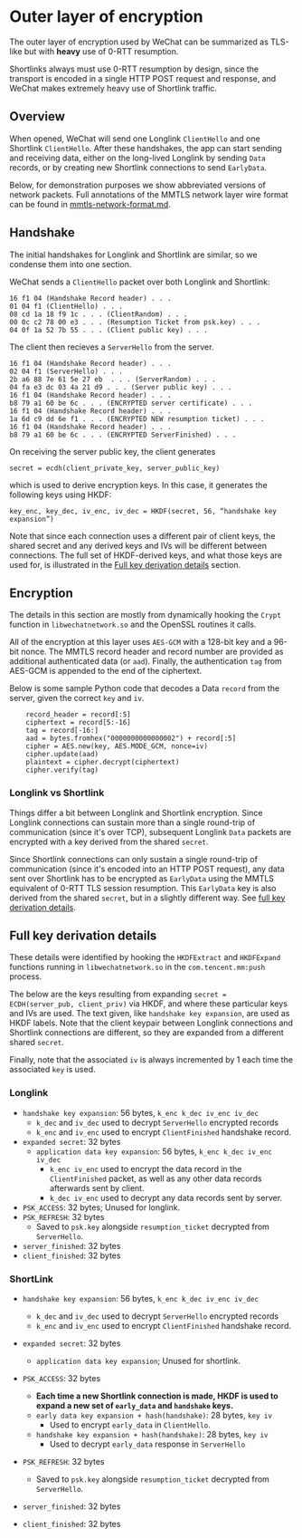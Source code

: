 # Outer layer of encryption

The outer layer of encryption used by WeChat can be summarized as TLS-like but with **heavy** use of 0-RTT resumption.

Shortlinks always must use 0-RTT resumption by design, since the transport is encoded in a single HTTP POST request and response, and WeChat makes extremely heavy use of Shortlink traffic.

## Overview
When opened, WeChat will send one Longlink `ClientHello` and one Shortlink `ClientHello`. After these handshakes, the app can start sending and receiving data, either on the long-lived Longlink by sending `Data` records, or by creating new Shortlink connections to send `EarlyData`.

Below, for demonstration purposes we show abbreviated versions of network packets. Full annotations of the MMTLS network layer wire format can be found in [mmtls-network-format.md](mmtls-network-format.md).

## Handshake

The initial handshakes for Longlink and Shortlink are similar, so we condense them into one section.

WeChat sends a `ClientHello` packet over both Longlink and Shortlink:
```
16 f1 04 (Handshake Record header) . . .
01 04 f1 (ClientHello) . . .
08 cd 1a 18 f9 1c . . . (ClientRandom) . . .
00 0c c2 78 00 e3 . . . (Resumption Ticket from psk.key) . . .
04 0f 1a 52 7b 55 . . . (Client public key) . . .
```

The client then recieves a `ServerHello` from the server.

```
16 f1 04 (Handshake Record header) . . .
02 04 f1 (ServerHello) . . .
2b a6 88 7e 61 5e 27 eb  . . . (ServerRandom) . . .
04 fa e3 dc 03 4a 21 d9 . . . (Server public key) . . .
16 f1 04 (Handshake Record header) . . .
b8 79 a1 60 be 6c . . . (ENCRYPTED server certificate) . . .
16 f1 04 (Handshake Record header) . . .
1a 6d c9 dd 6e f1 . . . (ENCRYPTED NEW resumption ticket) . . .
16 f1 04 (Handshake Record header) . . .
b8 79 a1 60 be 6c . . . (ENCRYPTED ServerFinished) . . .
```

On receiving the server public key, the client generates

`secret = ecdh(client_private_key, server_public_key)`

which is used to derive encryption keys. In this case, it generates the following keys using HKDF:

`key_enc, key_dec, iv_enc, iv_dec = HKDF(secret, 56, “handshake key expansion”)`

Note that since each connection uses a different pair of client keys, the shared secret and any derived keys and IVs will be different between connections. The full set of HKDF-derived keys, and what those keys are used for, is illustrated in the [Full key derivation details](#full-key-derivation-details) section.

## Encryption

The details in this section are mostly from dynamically hooking the `Crypt` function in `libwechatnetwork.so` and the OpenSSL routines it calls.

All of the encryption at this layer uses `AES-GCM` with a 128-bit key and a 96-bit nonce. The MMTLS record header and record number are provided as additional authenticated data (or `aad`). Finally, the authentication `tag` from AES-GCM is appended to the end of the ciphertext.

Below is some sample Python code that decodes a Data `record` from the server, given the correct `key` and `iv`.
```
    record_header = record[:5]
    ciphertext = record[5:-16]
    tag = record[-16:]
    aad = bytes.fromhex("0000000000000002") + record[:5]
    cipher = AES.new(key, AES.MODE_GCM, nonce=iv)
    cipher.update(aad)
    plaintext = cipher.decrypt(ciphertext)
    cipher.verify(tag)
```

### Longlink vs Shortlink

Things differ a bit between Longlink and Shortlink encryption. Since Longlink connections can sustain more than a single round-trip of communication (since it's over TCP), subsequent Longlink `Data` packets are encrypted with a key derived from the shared `secret`. 

Since Shortlink connections can only sustain a single round-trip of communication (since it's encoded into an HTTP POST request), any data sent over Shortlink has to be encrypted as `EarlyData` using the MMTLS equivalent of 0-RTT TLS session resumption. This `EarlyData` key is also derived from the shared `secret`, but in a slightly different way. See [full key derivation details](#full-key-derivation-details).

## Full key derivation details
These details were identified by hooking the `HKDFExtract` and `HKDFExpand` functions running in `libwechatnetwork.so` in the `com.tencent.mm:push` process.

The below are the keys resulting from expanding `secret = ECDH(server_pub, client_priv)` via HKDF, and where these particular keys and IVs are used. The text given, like `handshake key expansion`, are used as HKDF labels. Note that the client keypair between Longlink connections and Shortlink connections are different, so they are expanded from a different shared `secret`.

Finally, note that the associated `iv` is always incremented by 1 each time the associated `key` is used.

### Longlink

 * `handshake key expansion`: 56 bytes, `k_enc k_dec iv_enc iv_dec`
    * `k_dec` and `iv_dec` used to decrypt `ServerHello` encrypted records
    * `k_enc` and `iv_enc` used to encrypt `ClientFinished` handshake record.
 * `expanded secret`: 32 bytes
    * `application data key expansion`: 56 bytes, `k_enc k_dec iv_enc iv_dec`
        * `k_enc iv_enc` used to encrypt the data record in the `ClientFinished` packet, as well as any other data records afterwards sent by client.
        * `k_dec iv_enc` used to decrypt any data records sent by server.
* `PSK_ACCESS`: 32 bytes; Unused for longlink.
* `PSK_REFRESH`: 32 bytes
    * Saved to `psk.key` alongside `resumption_ticket` decrypted from `ServerHello`.
* `server_finished`: 32 bytes
* `client_finished`: 32 bytes

### ShortLink

 * `handshake key expansion`: 56 bytes, `k_enc k_dec iv_enc iv_dec`
    * `k_dec` and `iv_dec` used to decrypt `ServerHello` encrypted records
    * `k_enc` and `iv_enc` used to encrypt `ClientFinished` handshake record.
 * `expanded secret`: 32 bytes
    * `application data key expansion`; Unused for shortlink.
* `PSK_ACCESS`: 32 bytes
    * **Each time a new Shortlink connection is made, HKDF is used to expand a new set of `early_data` and `handshake` keys.**
    * `early data key expansion + hash(handshake)`: 28 bytes, `key iv`
        * Used to encrypt `early_data` in `ClientHello`.
    * `handshake key expansion + hash(handshake)`: 28 bytes, `key iv`
        * Used to decrypt `early_data` response in `ServerHello`

* `PSK_REFRESH`: 32 bytes
    * Saved to `psk.key` alongside `resumption_ticket` decrypted from `ServerHello`.
* `server_finished`: 32 bytes
* `client_finished`: 32 bytes